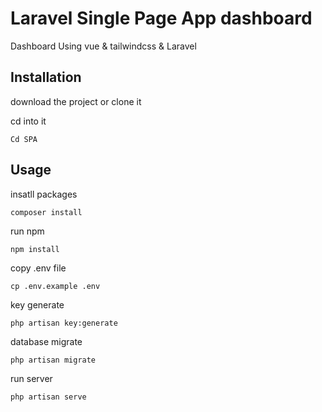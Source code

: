 

# Laravel Single Page App  dashboard 

<p>Dashboard Using vue  & tailwindcss & Laravel</p>  

## Installation


<p>download the project or  clone it</p>

cd into it
```
Cd SPA
```

## Usage
insatll packages
```run composer
composer install
```
run npm
```install npm
npm install
```
copy .env file
```cp .env
cp .env.example .env
```
key  generate
```key generate
php artisan key:generate 
```
database migrate
```database migrate
php artisan migrate
```

run server
```run server
php artisan serve
```
